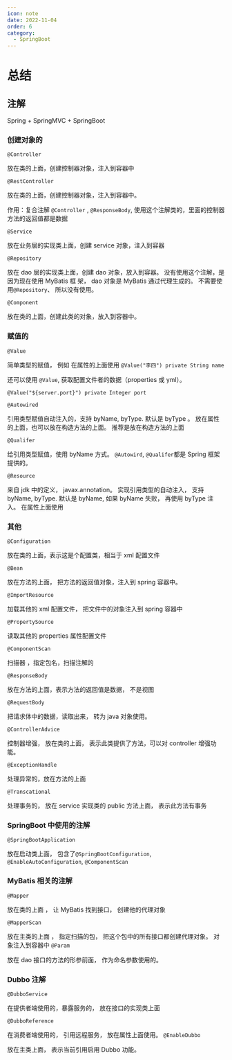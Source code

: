 ```yaml
---
icon: note
date: 2022-11-04
order: 6
category:
  - SpringBoot
---
```


# 总结

## 注解

Spring + SpringMVC + SpringBoot

### 创建对象的

`@Controller`

放在类的上面，创建控制器对象，注入到容器中

`@RestController`

放在类的上面，创建控制器对象，注入到容器中。

作用：复合注解 `@Controller` , `@ResponseBody`, 使用这个注解类的，里面的控制器方法的返回值都是数据

`@Service`

放在业务层的实现类上面，创建 service 对象，注入到容器

`@Repository`

放在 dao 层的实现类上面，创建 dao 对象，放入到容器。 没有使用这个注解，是因为现在使用 MyBatis 框 架， dao 对象是 MyBatis 通过代理生成的。 不需要使用`@Repository`、 所以没有使用。

`@Component`

放在类的上面，创建此类的对象，放入到容器中。

### 赋值的

`@Value`

简单类型的赋值， 例如 在属性的上面使用 `@Value("李四") private String name`

还可以使用 `@Value`, 获取配置文件者的数据（properties 或 yml）。

`@Value("${server.port}") private Integer port`

`@Autowired`

引用类型赋值自动注入的，支持 byName, byType. 默认是 byType 。 放在属性的上面，也可以放在构造方法的上面。 推荐是放在构造方法的上面

`@Qualifer`

给引用类型赋值，使用 byName 方式。
`@Autowird`, `@Qualifer`都是 Spring 框架提供的。

`@Resource`

来自 jdk 中的定义， javax.annotation。 实现引用类型的自动注入， 支持 byName, byType.
默认是 byName, 如果 byName 失败， 再使用 byType 注入。 在属性上面使用

### 其他

`@Configuration`

放在类的上面，表示这是个配置类，相当于 xml 配置文件

`@Bean`

放在方法的上面， 把方法的返回值对象，注入到 spring 容器中。

`@ImportResource`

加载其他的 xml 配置文件， 把文件中的对象注入到 spring 容器中

`@PropertySource`

读取其他的 properties 属性配置文件

`@ComponentScan`

扫描器 ，指定包名，扫描注解的

`@ResponseBody`

放在方法的上面，表示方法的返回值是数据， 不是视图

`@RequestBody`

把请求体中的数据，读取出来， 转为 java 对象使用。

`@ControllerAdvice`

控制器增强， 放在类的上面， 表示此类提供了方法，可以对 controller 增强功能。

`@ExceptionHandle`

处理异常的，放在方法的上面

`@Transcational`

处理事务的， 放在 service 实现类的 public 方法上面， 表示此方法有事务

### SpringBoot 中使用的注解

`@SpringBootApplication`

放在启动类上面， 包含了`@SpringBootConfiguration`, `@EnableAutoConfiguration`, `@ComponentScan`

### MyBatis 相关的注解

`@Mapper`

放在类的上面 ， 让 MyBatis 找到接口， 创建他的代理对象

`@MapperScan`

放在主类的上面 ， 指定扫描的包， 把这个包中的所有接口都创建代理对象。 对象注入到容器中
`@Param`

放在 dao 接口的方法的形参前面， 作为命名参数使用的。

### Dubbo 注解

`@DubboService`

在提供者端使用的，暴露服务的， 放在接口的实现类上面

`@DubboReference`

在消费者端使用的， 引用远程服务， 放在属性上面使用。
`@EnableDubbo`

放在主类上面， 表示当前引用启用 Dubbo 功能。
